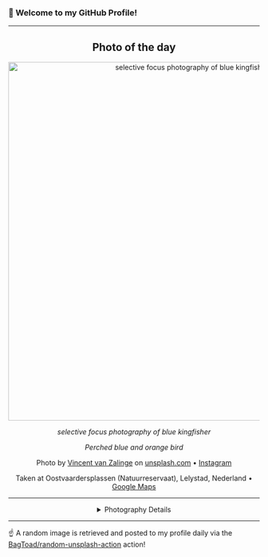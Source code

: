 ### 👋 Welcome to my GitHub Profile!

----
<div align="center">

## Photo of the day
  
  <a href="https://unsplash.com/photos/selective-focus-photography-of-blue-kingfisher-vUNQaTtZeOo"><img width="720" src="https://images.unsplash.com/photo-1444464666168-49d633b86797?crop=entropy&cs=tinysrgb&fit=max&fm=jpg&ixid=M3w1OTQ0OTd8MHwxfHJhbmRvbXx8fHx8fHx8fDE3NDIwMTg5MDh8&ixlib=rb-4.0.3&q=80&w=1080" alt="selective focus photography of blue kingfisher"></a>
  
  <em>selective focus photography of blue kingfisher</em>
  
  <em>Perched blue and orange bird</em>

  Photo by [Vincent van Zalinge](null) on [unsplash.com](https://unsplash.com/) • [Instagram](https://instagram.com/vincentvanzalinge)
  
  Taken at Oostvaardersplassen (Natuurreservaat), Lelystad, Nederland • [Google Maps](https://www.google.com/maps/search/?api=1&query=52.4467258594769,5.41542433618156)
  
  ---
  
<details>
<summary>Photography Details</summary>
  
| Parameter     | Value |
| ------------- | ----- |
| Camera Model  | null |
| Exposure Time | null |
| Aperture      | null |
| Focal Length  | null |
| ISO           | null |
| Location      | Oostvaardersplassen (Natuurreservaat), Lelystad, Nederland (Nederland) |
| Coordinates   | Latitude 52.4467258594769, Longitude 5.41542433618156 |

</details>

</div>

----

☝️ A random image is retrieved and posted to my profile daily via the [BagToad/random-unsplash-action](https://github.com/BagToad/random-unsplash-action) action!

